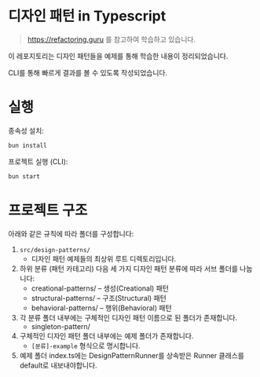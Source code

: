 # 디자인 패턴 in Typescript

> https://refactoring.guru 를 참고하여 학습하고 있습니다.

이 레포지토리는 디자인 패턴들을 예제를 통해 학습한 내용이 정리되었습니다.

CLI를 통해 빠르게 결과를 볼 수 있도록 작성되었습니다.

# 실행
종속성 설치:

```bash
bun install
```

프로젝트 실행 (CLI):

```bash
bun start
```

# 프로젝트 구조
아래와 같은 규칙에 따라 폴더를 구성합니다:
1. `src/design-patterns/` 
    - 디자인 패턴 예제들의 최상위 루트 디렉토리입니다.
2. 하위 분류 (패턴 카테고리)
   다음 세 가지 디자인 패턴 분류에 따라 서브 폴더를 나눕니다:
   - creational-patterns/ – 생성(Creational) 패턴
   - structural-patterns/ – 구조(Structural) 패턴
   - behavioral-patterns/ – 행위(Behavioral) 패턴
3. 각 분류 폴더 내부에는 구체적인 디자인 패턴 이름으로 된 폴더가 존재합니다.
    - singleton-pattern/
4. 구체적인 디자인 패턴 폴더 내부에는 예제 폴더가 존재합니다.
   - `[분류]-example` 형식으로 명시합니다.
5. 예제 폴더 index.ts에는 DesignPatternRunner를 상속받은 Runner 클래스를 default로 내보내야합니다.